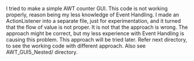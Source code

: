 I tried to make a simple AWT counter GUI. This code is not working properly, reason being my less knowledge of Event Handling. 
I made an ActionListener into a separate file, just for experimentation, and it turned that the flow of value is not proper. It is not that the approach is wrong. The approach might be correct, but my less experience with Event Handling is causing this problem. This approach will be tried later. Refer next directory, to see the working code with different approach. 
Also see AWT_GUI5_Nested/ directory. 